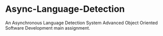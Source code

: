 # Async-Language-Detection
An Asynchronous Language Detection System
Advanced Object Oriented Software Development main assignment.

